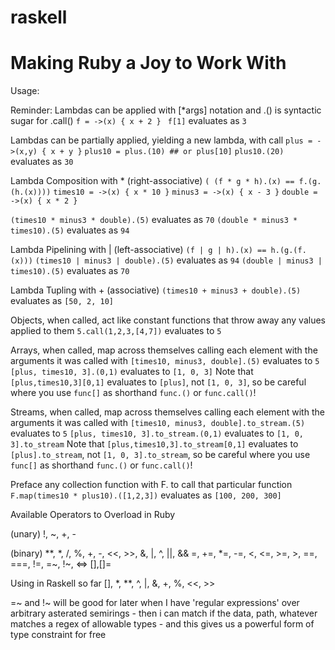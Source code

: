 # raskell
Making Ruby a Joy to Work With 
=======


Usage:

Reminder: Lambdas can be applied with [\*args] notation and .() is syntactic sugar for .call()
```f = ->(x) { x + 2 } ```
```f[1]``` evaluates as ```3```


Lambdas can be partially applied, yielding a new lambda, with call
```plus = ->(x,y) { x + y }```
```plus10 = plus.(10) ## or plus[10]```
```plus10.(20)``` evaluates as ```30```

Lambda Composition with \* (right-associative) ```( (f * g * h).(x) == f.(g.(h.(x))))```
```times10 = ->(x) { x * 10 }```
```minus3 = ->(x) { x - 3 }```
```double = ->(x) { x * 2 }```

```(times10 * minus3 * double).(5)``` evaluates as ```70```
```(double * minus3 * times10).(5)``` evaluates as ```94```


Lambda Pipelining with \| (left-associative)  ``` (f | g | h).(x) == h.(g.(f.(x))) ```
```(times10 | minus3 | double).(5)``` evaluates as ```94```
```(double | minus3 | times10).(5)``` evaluates as ```70```

Lambda Tupling with + (associative)
```(times10 + minus3 + double).(5)``` evaluates as ```[50, 2, 10]```

Objects, when called, act like constant functions that throw away any values applied to them
```5.call(1,2,3,[4,7])``` evaluates to ```5```

Arrays, when called, map across themselves calling each element with the arguments it was called with
```[times10, minus3, double].(5)``` evaluates to ```5```
```[plus, times10, 3].(0,1)``` evaluates to ```[1, 0, 3]```
Note that ```[plus,times10,3][0,1]``` evaluates to ```[plus]```, not ```[1, 0, 3]```, so be careful where you use ```func[]``` as shorthand ```func.()``` or ```func.call()```!

Streams, when called, map across themselves calling each element with the arguments it was called with
```[times10, minus3, double].to_stream.(5)``` evaluates to ```5```
```[plus, times10, 3].to_stream.(0,1)``` evaluates to ```[1, 0, 3].to_stream```
Note that ```[plus,times10,3].to_stream[0,1]``` evaluates to ```[plus].to_stream```, not ```[1, 0, 3].to_stream```, so be careful where you use ```func[]``` as shorthand ```func.()``` or ```func.call()```!

Preface any collection function with F. to call that particular function
```F.map(times10 * plus10).([1,2,3])``` evaluates as ```[100, 200, 300]```




Available Operators to Overload in Ruby


(unary)
!, ~, +, \- 

(binary)
\*\*, \*, /, %, +, \-, <<, >>, &, \|, ^, ||, &&
=, +=, \*=, -=, 
<, <=, >=, >, ==, ===, !=, =~, !~, <=>
[],[]=

Using in Raskell so far
[], \*, \*\*, ^, \|, &, +, %, <<, >>

=~ and !~ will be good for later when I have 'regular expressions' over arbitrary asterated semirings - then i can match if the data, path, whatever matches a regex of allowable types - and this gives us a powerful form of type constraint for free




